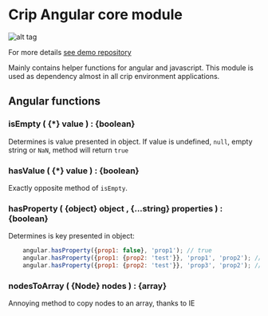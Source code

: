 # Crip Angular core module

![alt tag](https://avatars1.githubusercontent.com/u/16862447?v=3&s=200)

For more details [see demo repository](https://github.com/crip-angular/demo)

Mainly contains helper functions for angular and javascript.
This module is used as dependency almost in all crip environment applications.

## Angular functions

### isEmpty ( {*} value ) : {boolean}

Determines is value presented in object. If value is undefined, `null`, empty string 
or `NaN`, method will return `true`

### hasValue ( {*} value ) : {boolean}

Exactly opposite method of `isEmpty`.

### hasProperty ( {object} object , {...string} properties ) : {boolean}

Determines is key presented in object:

```js
    angular.hasProperty({prop1: false}, 'prop1'); // true
    angular.hasProperty({prop1: {prop2: 'test'}}, 'prop1', 'prop2'); // true
    angular.hasProperty({prop1: {prop2: 'test'}}, 'prop3', 'prop2'); // false
```

### nodesToArray ( {Node} nodes ) : {array}

Annoying method to copy nodes to an array, thanks to IE